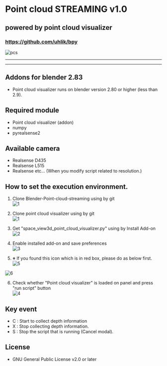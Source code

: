 Point cloud STREAMING v1.0
=================
## powered by point cloud visualizer   
### https://github.com/uhlik/bpy


![pcs](https://user-images.githubusercontent.com/63433646/132840803-f255335c-bd2a-411e-95d8-cc95f6fa8e91.gif)

***
***

## Addons for blender 2.83
  * Point cloud visualizer runs on blender version 2.80 or higher (less than 2.9).

## Required module
  * Point cloud visualizer (addon)
  * numpy
  * pyrealsense2

## Available camera
  * Realsense D435
  * Realsense L515
  * Realsense etc... (When you modify script related to resolution.)

## How to set the execution environment.    
  1. Clone Blender-Point-cloud-streaming using by git   
  ![1](https://user-images.githubusercontent.com/63433646/132858087-3611e73d-80db-467b-ab0a-9044e9a1dc81.png)

  2. Clone point cloud visualizer using by git   
![1](https://user-images.githubusercontent.com/63433646/132845452-ab73a94f-a3b1-489e-bd33-53dd644235a0.png)

  3. Get "space_view3d_point_cloud_visualizer.py" using by Install Add-on   
![2](https://user-images.githubusercontent.com/63433646/132845801-086fcf8c-eefd-44e0-ad41-54fd2e68d782.png)

  4. Enable installed add-on and save preferences   
![3](https://user-images.githubusercontent.com/63433646/132845919-08bdd435-ebe6-4c54-8c03-6f84d400107f.png)

  5. ※ If you found this icon which is in red box, please do as below first.   
![5](https://user-images.githubusercontent.com/63433646/132848661-2d8686ab-bdd9-4e1a-8d71-05f7041ba408.png)   

![6](https://user-images.githubusercontent.com/63433646/132848690-2a596336-9e79-441c-895b-5570ac9205a2.png)   

  6. Check whether "Point cloud visualizer" is loaded on panel and  press "run script" button   
![4](https://user-images.githubusercontent.com/63433646/132846038-092bdf86-2edf-464d-a0a9-f5dfe9aafb31.png)

## Key event
  * C : Start to collect depth information
  * X : Stop collecting depth information.
  * S : Stop the script that is running (Cancel modal).

## License
  * GNU General Public License v2.0 or later
